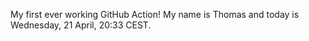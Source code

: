 My first ever working GitHub Action!
My name is Thomas and today is Wednesday, 21 April, 20:33 CEST. 
